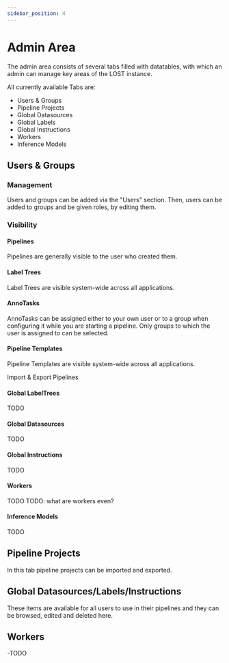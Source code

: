 ```yaml
---
sidebar_position: 4
---
```


# Admin Area

The admin area consists of several tabs filled with datatables,
with which an admin can manage key areas of the LOST instance.

All currently available Tabs are:

- Users & Groups
- Pipeline Projects
- Global Datasources
- Global Labels
- Global Instructions
- Workers
- Inference Models

## Users & Groups

### Management

Users and groups can be added via the \"Users\" section.
Then, users can be added to groups and be given roles, by
editing them.

### Visibility

#### Pipelines

Pipelines are generally visible to the user who created them.

#### Label Trees

Label Trees are visible system-wide across all applications.

#### AnnoTasks

AnnoTasks can be assigned either to your own user or to a group when
configuring it while you are
starting a pipeline. Only groups to which the user is assigned to can be
selected.

#### Pipeline Templates

Pipeline Templates are visible system-wide across all applications.

Import & Export Pipelines

#### Global LabelTrees

TODO

#### Global Datasources

TODO

#### Global Instructions

TODO

#### Workers

TODO
TODO: what are workers even?

#### Inference Models

TODO

## Pipeline Projects

In this tab pipeline projects can be imported and exported.

## Global Datasources/Labels/Instructions

These items are available for all users to use in their pipelines
and they can be browsed, edited and deleted here.

## Workers

-TODO
